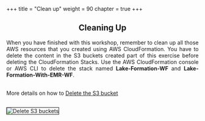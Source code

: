 +++
title = "Clean up"
weight = 90
chapter = true
+++
<center><h2>Cleaning Up</h2></center>

<div style="text-align: justify">
When you have finished with this workshop, remember to clean up all those AWS resources that you created using AWS CloudFormation. You have to delete the content in the S3 buckets created part of this exercise before deleting the CloudFormation Stacks. Use the AWS CloudFormation console or AWS CLI to delete the stack named <b>Lake-Formation-WF</b> and <b>Lake-Formation-With-EMR-WF</b>.

<br/>More details on how to <a href="https://docs.aws.amazon.com/AmazonS3/latest/user-guide/delete-bucket.html">Delete the S3 bucket </a>

<img src="/images/cleans3buckets.png" title="Delete S3 buckets" style="margin:15px 0px; border:1px solid black"/> 


</div>